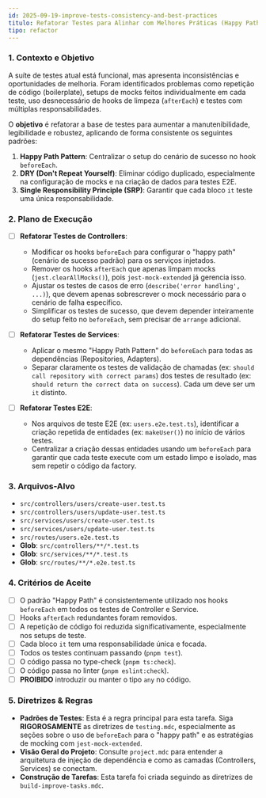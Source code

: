 ```yaml
---
id: 2025-09-19-improve-tests-consistency-and-best-practices
titulo: Refatorar Testes para Alinhar com Melhores Práticas (Happy Path e DRY)
tipo: refactor
---
```


### 1. Contexto e Objetivo

A suíte de testes atual está funcional, mas apresenta inconsistências e oportunidades de melhoria. Foram identificados problemas como repetição de código (boilerplate), setups de mocks feitos individualmente em cada teste, uso desnecessário de hooks de limpeza (`afterEach`) e testes com múltiplas responsabilidades.

O **objetivo** é refatorar a base de testes para aumentar a manutenibilidade, legibilidade e robustez, aplicando de forma consistente os seguintes padrões:

1.  **Happy Path Pattern**: Centralizar o setup do cenário de sucesso no hook `beforeEach`.
2.  **DRY (Don't Repeat Yourself)**: Eliminar código duplicado, especialmente na configuração de mocks e na criação de dados para testes E2E.
3.  **Single Responsibility Principle (SRP)**: Garantir que cada bloco `it` teste uma única responsabilidade.

### 2. Plano de Execução

- [ ] **Refatorar Testes de Controllers**:
    - Modificar os hooks `beforeEach` para configurar o "happy path" (cenário de sucesso padrão) para os serviços injetados.
    - Remover os hooks `afterEach` que apenas limpam mocks (`jest.clearAllMocks()`), pois `jest-mock-extended` já gerencia isso.
    - Ajustar os testes de casos de erro (`describe('error handling', ...)`), que devem apenas sobrescrever o mock necessário para o cenário de falha específico.
    - Simplificar os testes de sucesso, que devem depender inteiramente do setup feito no `beforeEach`, sem precisar de `arrange` adicional.

- [ ] **Refatorar Testes de Services**:
    - Aplicar o mesmo "Happy Path Pattern" do `beforeEach` para todas as dependências (Repositories, Adapters).
    - Separar claramente os testes de validação de chamadas (ex: `should call repository with correct params`) dos testes de resultado (ex: `should return the correct data on success`). Cada um deve ser um `it` distinto.

- [ ] **Refatorar Testes E2E**:
    - Nos arquivos de teste E2E (ex: `users.e2e.test.ts`), identificar a criação repetida de entidades (ex: `makeUser()`) no início de vários testes.
    - Centralizar a criação dessas entidades usando um `beforeEach` para garantir que cada teste execute com um estado limpo e isolado, mas sem repetir o código da factory.

### 3. Arquivos-Alvo

- `src/controllers/users/create-user.test.ts`
- `src/controllers/users/update-user.test.ts`
- `src/services/users/create-user.test.ts`
- `src/services/users/update-user.test.ts`
- `src/routes/users.e2e.test.ts`
- **Glob**: `src/controllers/**/*.test.ts`
- **Glob**: `src/services/**/*.test.ts`
- **Glob**: `src/routes/**/*.e2e.test.ts`

### 4. Critérios de Aceite

- [ ] O padrão "Happy Path" é consistentemente utilizado nos hooks `beforeEach` em todos os testes de Controller e Service.
- [ ] Hooks `afterEach` redundantes foram removidos.
- [ ] A repetição de código foi reduzida significativamente, especialmente nos setups de teste.
- [ ] Cada bloco `it` tem uma responsabilidade única e focada.
- [ ] Todos os testes continuam passando (`pnpm test`).
- [ ] O código passa no type-check (`pnpm ts:check`).
- [ ] O código passa no linter (`pnpm eslint:check`).
- [ ] **PROIBIDO** introduzir ou manter o tipo `any` no código.

### 5. Diretrizes & Regras

- **Padrões de Testes**: Esta é a regra principal para esta tarefa. Siga **RIGOROSAMENTE** as diretrizes de `testing.mdc`, especialmente as seções sobre o uso de `beforeEach` para o "happy path" e as estratégias de mocking com `jest-mock-extended`.
- **Visão Geral do Projeto**: Consulte `project.mdc` para entender a arquitetura de injeção de dependência e como as camadas (Controllers, Services) se conectam.
- **Construção de Tarefas**: Esta tarefa foi criada seguindo as diretrizes de `build-improve-tasks.mdc`.
